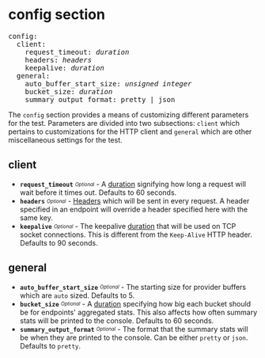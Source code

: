 # config section

<pre>
config:
  client:
    request_timeout: <i>duration</i>
    headers: <i>headers</i>
    keepalive: <i>duration</i>
  general:
    auto_buffer_start_size: <i>unsigned integer</i>
    bucket_size: <i>duration</i>
    summary_output_format: pretty | json
</pre>

The `config` section provides a means of customizing different parameters for the test. Parameters are divided into two subsections: `client` which pertains to customizations for the HTTP client and `general` which are other miscellaneous settings for the test.

## client
- **`request_timeout`** <sub><sup>*Optional*</sup></sub> - A [duration](./common-types.md#duration) signifying how long a request will wait before it times out. Defaults to 60 seconds.
- **`headers`** <sub><sup>*Optional*</sup></sub> - [Headers](./common-types.md#headers) which will be sent in every request. A header specified in an endpoint will override a header specified here with the same key.
- **`keepalive`** <sub><sup>*Optional*</sup></sub> - The keepalive [duration](./common-types.md#duration) that will be used on TCP socket connections. This is different from the `Keep-Alive` HTTP header. Defaults to 90 seconds.

## general
- **`auto_buffer_start_size`** <sub><sup>*Optional*</sup></sub> - The starting size for provider buffers which are `auto` sized. Defaults to 5.
- **`bucket_size`** <sub><sup>*Optional*</sup></sub> - A [duration](./common-types.md#duration) specifying how big each bucket should be for endpoints' aggregated stats. This also affects how often summary stats will be printed to the console. Defaults to 60 seconds.
- **`summary_output_format`** <sub><sup>*Optional*</sup></sub> - The format that the summary stats will be when they are printed to the console. Can be either `pretty` or `json`. Defaults to `pretty`.

